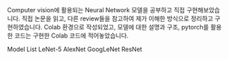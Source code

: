 Computer vision에 활용되는 Neural Network 모델을 공부하고 직접 구현해보았습니다.
직접 논문을 읽고, 다른 review들을 참고하여 제가 이해한 방식으로 정리하고 구현하였습니다.
Colab 환경으로 작성되었고, 모델에 대한 설명과 구조, pytorch를 활용한 코드는 구현한 Colab 코드에 적어놓았습니다.

Model List
LeNet-5
AlexNet
GoogLeNet
ResNet

